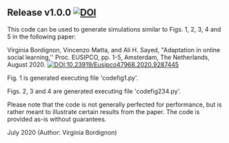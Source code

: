 ## Release v1.0.0 [![DOI](https://zenodo.org/badge/DOI/10.5281/zenodo.4585904.svg)](https://doi.org/10.5281/zenodo.4585904)


This code can be used to generate simulations similar to Figs. 1, 2, 3, 4 and 5 in the following paper:

Virginia Bordignon, Vincenzo Matta, and Ali H. Sayed,  "Adaptation in online social learning,''  Proc. EUSIPCO, pp. 1-5, Amsterdam, The Netherlands, August 2020. [![DOI:10.23919/Eusipco47968.2020.9287445](https://zenodo.org/badge/DOI/10.23919/Eusipco47968.2020.9287445.svg)](https://doi.org/10.23919/Eusipco47968.2020.9287445)

Fig. 1 is generated executing file 'codefig1.py'.

Figs. 2, 3 and 4 are generated executing file 'codefig234.py'.

Please note that the code is not generally perfected for performance, but is rather meant to illustrate certain results from the paper. The code is provided as-is without guarantees.

July 2020 (Author: Virginia Bordignon)
